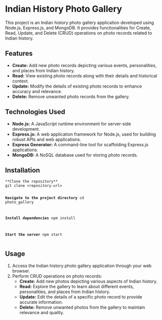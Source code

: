 <!DOCTYPE html>
<html lang="en">

<head>
    <meta charset="UTF-8">
    <meta name="viewport" content="width=device-width, initial-scale=1.0">
</head>

<body>
    <div class="container">
        <h1><strong>Indian History Photo Gallery</strong></h1>
        <p>This project is an Indian history photo gallery application developed using Node.js, Express.js, and MongoDB. It provides functionalities for Create, Read, Update, and Delete (CRUD) operations on photo records related to Indian history.</p>
        <h2><strong>Features</strong></h2>
        <ul>
            <li><strong>Create:</strong> Add new photo records depicting various events, personalities, and places from Indian history.</li>
            <li><strong>Read:</strong> View existing photo records along with their details and historical context.</li>
            <li><strong>Update:</strong> Modify the details of existing photo records to enhance accuracy and relevance.</li>
            <li><strong>Delete:</strong> Remove unwanted photo records from the gallery.</li>
        </ul>
        <h2><strong>Technologies Used</strong></h2>
        <ul>
            <li><strong>Node.js:</strong> A JavaScript runtime environment for server-side development.</li>
            <li><strong>Express.js:</strong> A web application framework for Node.js, used for building robust APIs and web applications.</li>
            <li><strong>Express Generator:</strong> A command-line tool for scaffolding Express.js applications.</li>
            <li><strong>MongoDB:</strong> A NoSQL database used for storing photo records.</li>
        </ul>
        <h2><strong>Installation</strong></h2>
        <pre><code>**Clone the repository**
git clone &lt;repository-url&gt;

**Navigate to the project directory**
cd photo_gallery

**Install dependencies**
npm install

**Start the server**
npm start
</code></pre>
        <h2><strong>Usage</strong></h2>
        <ol>
            <li>Access the Indian history photo gallery application through your web browser.</li>
            <li>Perform CRUD operations on photo records:
                <ul>
                    <li><strong>Create:</strong> Add new photos depicting various aspects of Indian history.</li>
                    <li><strong>Read:</strong> Explore the gallery to learn about different events, personalities, and places from Indian history.</li>
                    <li><strong>Update:</strong> Edit the details of a specific photo record to provide accurate information.</li>
                    <li><strong>Delete:</strong> Remove unwanted photos from the gallery to maintain relevance and quality.</li>
                </ul>
            </li>
        </ol>
    </div>
</body>

</html>
